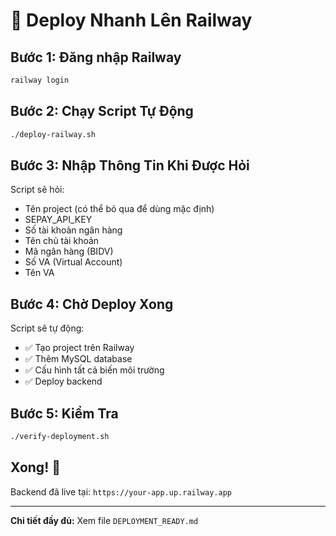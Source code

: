 # 🚀 Deploy Nhanh Lên Railway

## Bước 1: Đăng nhập Railway

```bash
railway login
```

## Bước 2: Chạy Script Tự Động

```bash
./deploy-railway.sh
```

## Bước 3: Nhập Thông Tin Khi Được Hỏi

Script sẽ hỏi:
- Tên project (có thể bỏ qua để dùng mặc định)
- SEPAY_API_KEY
- Số tài khoản ngân hàng
- Tên chủ tài khoản
- Mã ngân hàng (BIDV)
- Số VA (Virtual Account)
- Tên VA

## Bước 4: Chờ Deploy Xong

Script sẽ tự động:
- ✅ Tạo project trên Railway
- ✅ Thêm MySQL database
- ✅ Cấu hình tất cả biến môi trường
- ✅ Deploy backend

## Bước 5: Kiểm Tra

```bash
./verify-deployment.sh
```

## Xong! 🎉

Backend đã live tại: `https://your-app.up.railway.app`

---

**Chi tiết đầy đủ:** Xem file `DEPLOYMENT_READY.md`

